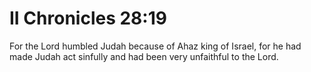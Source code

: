 # II Chronicles 28:19

For the Lord humbled Judah because of Ahaz king of Israel, for he had made Judah act sinfully and had been very unfaithful to the Lord.
